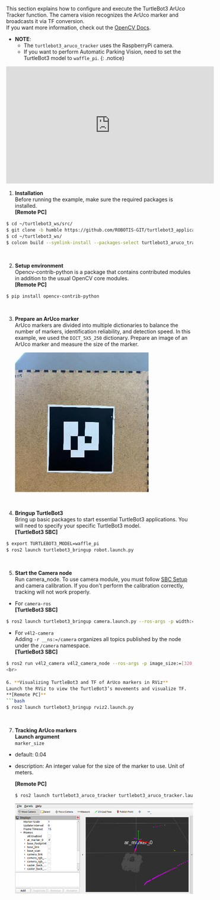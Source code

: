 This section explains how to configure and execute the TurtleBot3 ArUco Tracker function. The camera vision recognizes the ArUco marker and broadcasts it via TF conversion.  
If you want more information, check out the [OpenCV Docs](https://docs.opencv.org/4.x/d5/dae/tutorial_aruco_detection.html).
- **NOTE**:  
  - The `turtlebot3_aruco_tracker` uses the RaspberryPi camera.  
  - If you want to perform Automatic Parking Vision, need to set the TurtleBot3 model to `waffle_pi`.
{: .notice}
<iframe width="560" height="315" src="https://www.youtube.com/embed/3DATI4FJnPw" frameborder="0" allowfullscreen></iframe>

1. **Installation**  
Before running the example, make sure the required packages is installed.  
**[Remote PC]**  
```bash
$ cd ~/turtlebot3_ws/src/
$ git clone -b humble https://github.com/ROBOTIS-GIT/turtlebot3_applications.git
$ cd ~/turtlebot3_ws/
$ colcon build --symlink-install --packages-select turtlebot3_aruco_tracker
```  
<br>

2. **Setup environment**  
Opencv-contrib-python is a package that contains contributed modules in addition to the usual OpenCV core modules.  
**[Remote PC]**  
```bash
$ pip install opencv-contrib-python
```  
<br>

3. **Prepare an ArUco marker**  
ArUco markers are divided into multiple dictionaries to balance the number of markers, identification reliability, and detection speed. In this example, we used the `DICT_5X5_250` dictionary. Prepare an image of an ArUco marker and measure the size of the marker.  

      ![ArUco marker](/assets/images/platform/turtlebot3/basic_examples/aruco_tracker/aruco_marker.jpg)  
<br>

4. **Bringup TurtleBot3**  
Bring up basic packages to start essential TurtleBot3 applications. You will need to specify your specific TurtleBot3 model.  
**[TurtleBot3 SBC]**  
```bash
$ export TURTLEBOT3_MODEL=waffle_pi
$ ros2 launch turtlebot3_bringup robot.launch.py
```
<br>

5. **Start the Camera node**  
Run camera_node. To use camera module, you must follow [SBC Setup](/docs/en/platform/turtlebot3/sbc_setup/#raspberry-pi-camera) and camera calibration. If you don't perform the calibration correctly, tracking will not work properly.  
- For `camera-ros`  
**[TurtleBot3 SBC]**  
```bash
$ ros2 launch turtlebot3_bringup camera.launch.py --ros-args -p width:=320 -p height:=240
```
- For `v4l2-camera`  
Adding `-r __ns:=/camera` organizes all topics published by the node under the `/camera` namespace.   
**[TurtleBot3 SBC]**  
```bash
$ ros2 run v4l2_camera v4l2_camera_node --ros-args -p image_size:=[320,240] -r __ns:=/camera
<br>

6. **Visualizing TurtleBot3 and TF of ArUco markers in RViz**  
Launch the RViz to view the TurtleBot3’s movements and visualize TF.  
**[Remote PC]**
```bash
$ ros2 launch turtlebot3_bringup rviz2.launch.py
```
<br>

7. **Tracking ArUco markers**  
**Launch argument**  
`marker_size`
- default: 0.04
- description: An integer value for the size of the marker to use. Unit of meters.  

    **[Remote PC]**
    ```bash
    $ ros2 launch turtlebot3_aruco_tracker turtlebot3_aruco_tracker.launch.py marker_size:=0.04
    ```
    ![ArUco Tracker RViz](/assets/images/platform/turtlebot3/basic_examples/aruco_tracker/aruco_tracker_rviz.png)  
